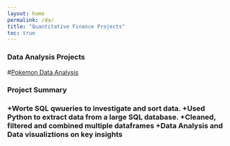 ```yaml
---
layout: home
permalink: /da/
title: "Quantitative Finance Projects"
toc: true
---
```



### Data Analysis Projects 

#[Pokemon Data Analysis](https://nbviewer.jupyter.org/github/amarsahota/projects/blob/master/Python_notebooks/Pokemon_Project/Pokemon_Project_AmarSahota.ipynb) 
<br> 
<h3>Project Summary<h3>
+Worte SQL qwueries to investigate and sort data. 
+Used Python to extract data from a large SQL database.
+Cleaned, filtered and combined multiple dataframes
+Data Analysis and Data visualiztions on key insights 


